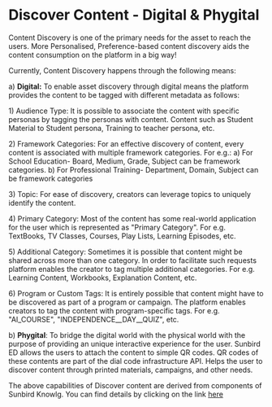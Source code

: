 # Discover Content - Digital & Phygital

Content Discovery is one of the primary needs for the asset to reach the users. More Personalised, Preference-based content discovery aids the content consumption on the platform in a big way!

Currently, Content Discovery happens through the following means:

a) **Digital:** To enable asset discovery through digital means the platform provides the content to be tagged with different metadata as follows:

&#x20;      1\) Audience Type: It is possible to associate the content with specific personas by tagging the personas with content. Content such as Student Material to Student persona, Training to teacher persona, etc.

&#x20;      2\) Framework Categories: For an effective discovery of content, every content is associated with multiple framework categories. For e.g.: a) For School Education- Board, Medium, Grade, Subject can be framework categories. b) For Professional Training- Department, Domain, Subject can be framework categories

&#x20;      3\) Topic: For ease of discovery, creators can leverage topics to uniquely identify the content.

&#x20;      4\) Primary Category: Most of the content has some real-world application for the user which is represented as "Primary Category". For e.g. TextBooks, TV Classes, Courses, Play Lists, Learning Episodes, etc.

&#x20;      5\) Additional Category: Sometimes it is possible that content might be shared across more than one category. In order to facilitate such requests platform enables the creator to tag multiple additional categories. For e.g. Learning Content, Workbooks, Explanation Content, etc.

&#x20;      6\) Program or Custom Tags: It is entirely possible that content might have to be discovered as part of a program or campaign. The platform enables creators to tag the content with program-specific tags. For e.g. "AI\_COURSE", "INDEPENDENCE\__DAY\__QUIZ", etc.

b) **Phygital**: To bridge the digital world with the physical world with the purpose of providing an unique interactive experience for the user. Sunbird ED allows the users to attach the content to simple QR codes. QR codes of these contents are part of the dial code infrastructure API. Helps the user to discover content through printed materials, campaigns, and other needs.&#x20;



The above capabilities of Discover content are derived from components of Sunbird Knowlg. You can find details by clicking on the link [here](../product-and-developers-guide/discover-content-digital-and-phygital.md)&#x20;

